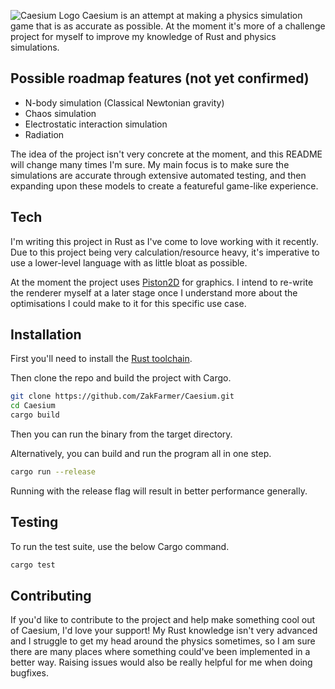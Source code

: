 ![Caesium Logo](https://i.imgur.com/GI36qpF.png)
Caesium is an attempt at making a physics simulation game that is as accurate as possible.
At the moment it's more of a challenge project for myself to improve my knowledge of Rust and physics simulations.

## Possible roadmap features (not yet confirmed)

- N-body simulation (Classical Newtonian gravity)
- Chaos simulation
- Electrostatic interaction simulation
- Radiation 

The idea of the project isn't very concrete at the moment, and this README will change many times I'm sure.
My main focus is to make sure the simulations are accurate through extensive automated testing, and then expanding upon these models to create a featureful game-like experience.

## Tech
I'm writing this project in Rust as I've come to love working with it recently. Due to this project being very calculation/resource heavy, it's imperative to use a lower-level language with as little bloat as possible.

At the moment the project uses [Piston2D](https://github.com/pistondevelopers/graphics) for graphics. I intend to re-write the renderer myself at a later stage once I understand more about the optimisations I could make to it for this specific use case.

## Installation

First you'll need to install the [Rust toolchain](https://www.rust-lang.org/tools/install).

Then clone the repo and build the project with Cargo.

```sh
git clone https://github.com/ZakFarmer/Caesium.git
cd Caesium
cargo build
```

Then you can run the binary from the target directory.

Alternatively, you can build and run the program all in one step.

```sh
cargo run --release
```
Running with the release flag will result in better performance generally.

## Testing

To run the test suite, use the below Cargo command.
```sh
cargo test
```
## Contributing
If you'd like to contribute to the project and help make something cool out of Caesium, I'd love your support! My Rust knowledge isn't very advanced and I struggle to get my head around the physics sometimes, so I am sure there are many places where something could've been implemented in a better way. Raising issues would also be really helpful for me when doing bugfixes.